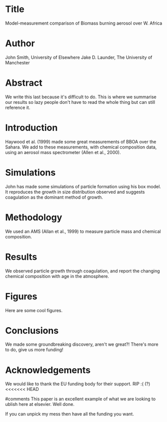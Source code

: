 # Title
Model-measurement comparison of
Biomass burning aerosol over W. Africa

# Author
John Smith, University of Elsewhere
Jake D. Launder, The University of Manchester

# Abstract
We write this last because it's difficult to do.
This is where we summarise our results so lazy people don't have to read the whole thing but can still reference it.

# Introduction
Haywood et al. (1999) made some great measurements of BBOA over the Sahara.
We add to these measurements, with chemical composition data, using an aerosol mass spectrometer (Allen et al., 2000).

# Simulations
John has made some simulations of particle formation using his box model.
It reproduces the growth in size distribution observed and suggests coagulation as the dominant method of growth.

# Methodology
We used an AMS (Allan et al., 1999) to measure particle mass and chemical composition.

# Results
We observed particle growth through coagulation, and report the changing chemical composition with age in the atmosphere.

# Figures
Here are some cool figures.

# Conclusions
We made some groundbreaking discovery, aren't we great?! There's more to do, give us more funding!

# Acknowledgements
We would like to thank the EU funding body for their support. RIP :( (?)
<<<<<<< HEAD

#comments
This paper is an excellent example of what we are looking to ublish here at elsevier. Well done. 

If you can unpick my mess then have all the funding you want.
